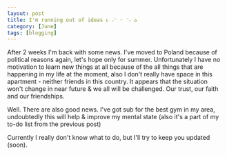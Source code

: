 ```yaml
---
layout: post
title: I'm running out of ideas ૮ ˶ᵔ ᵕ ᵔ˶ ა
category: [June]
tags: [blogging]
---
```


After 2 weeks I'm back with some news. I've moved to Poland because of political reasons again, let's hope only for summer. Unfortunately I have no motivation to learn new things at all because of the all things that are happening in my life at the moment, also I don't really have space in this apartment - neither friends in this country. It appears that the situation won't change in near future & we all will be challenged. Our trust, our faith and our friendships.

Well. There are also good news. I've got sub for the best gym in my area, undoubtedly this will help & improve my mental state (also it's a part of my to-do list from the previous post)

Currently I really don't know what to do, but I'll try to keep you updated (soon).

